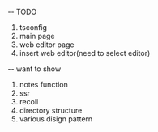 -- TODO
1. tsconfig
2. main page
3. web editor page
4. insert web editor(need to select editor)


-- want to show
1. notes function
2. ssr
3. recoil
4. directory structure
5. various disign pattern

